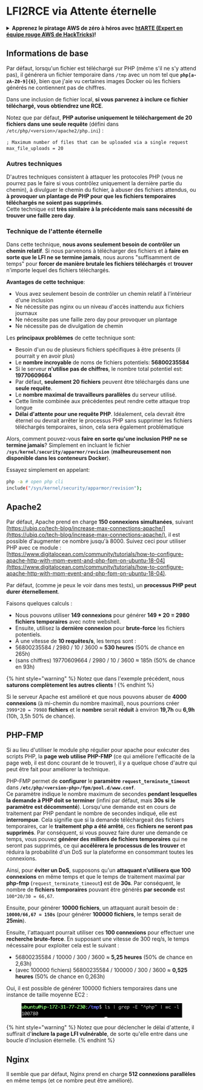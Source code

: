 # LFI2RCE via Attente éternelle

<details>

<summary><strong>Apprenez le piratage AWS de zéro à héros avec</strong> <a href="https://training.hacktricks.xyz/courses/arte"><strong>htARTE (Expert en équipe rouge AWS de HackTricks)</strong></a><strong>!</strong></summary>

Autres façons de soutenir HackTricks :

* Si vous souhaitez voir votre **entreprise annoncée dans HackTricks** ou **télécharger HackTricks en PDF**, consultez les [**PLANS D'ABONNEMENT**](https://github.com/sponsors/carlospolop) !
* Obtenez le [**swag officiel PEASS & HackTricks**](https://peass.creator-spring.com)
* Découvrez [**La famille PEASS**](https://opensea.io/collection/the-peass-family), notre collection exclusive de [**NFT**](https://opensea.io/collection/the-peass-family)
* **Rejoignez le** 💬 [**groupe Discord**](https://discord.gg/hRep4RUj7f) ou le [**groupe Telegram**](https://t.me/peass) ou **suivez-nous** sur **Twitter** 🐦 [**@carlospolopm**](https://twitter.com/hacktricks\_live)**.**
* **Partagez vos astuces de piratage en soumettant des PR aux** [**HackTricks**](https://github.com/carlospolop/hacktricks) et [**HackTricks Cloud**](https://github.com/carlospolop/hacktricks-cloud) dépôts GitHub.

</details>

## Informations de base

Par défaut, lorsqu'un fichier est téléchargé sur PHP (même s'il ne s'y attend pas), il générera un fichier temporaire dans `/tmp` avec un nom tel que **`php[a-zA-Z0-9]{6}`**, bien que j'aie vu certaines images Docker où les fichiers générés ne contiennent pas de chiffres.

Dans une inclusion de fichier local, **si vous parvenez à inclure ce fichier téléchargé, vous obtiendrez une RCE**.

Notez que par défaut, **PHP autorise uniquement le téléchargement de 20 fichiers dans une seule requête** (défini dans `/etc/php/<version>/apache2/php.ini`) :
```
; Maximum number of files that can be uploaded via a single request
max_file_uploads = 20
```
### Autres techniques

D'autres techniques consistent à attaquer les protocoles PHP (vous ne pourrez pas le faire si vous contrôlez uniquement la dernière partie du chemin), à divulguer le chemin du fichier, à abuser des fichiers attendus, ou **à provoquer un plantage de PHP pour que les fichiers temporaires téléchargés ne soient pas supprimés**.\
Cette technique est **très similaire à la précédente mais sans nécessité de trouver une faille zero day**.

### Technique de l'attente éternelle

Dans cette technique, **nous avons seulement besoin de contrôler un chemin relatif**. Si nous parvenons à télécharger des fichiers et à **faire en sorte que le LFI ne se termine jamais**, nous aurons "suffisamment de temps" pour **forcer de manière brutale les fichiers téléchargés** et **trouver** n'importe lequel des fichiers téléchargés.

**Avantages de cette technique**:

* Vous avez seulement besoin de contrôler un chemin relatif à l'intérieur d'une inclusion
* Ne nécessite pas nginx ou un niveau d'accès inattendu aux fichiers journaux
* Ne nécessite pas une faille zero day pour provoquer un plantage
* Ne nécessite pas de divulgation de chemin

Les **principaux problèmes** de cette technique sont:

* Besoin d'un ou de plusieurs fichiers spécifiques à être présents (il pourrait y en avoir plus)
* Le **nombre incroyable** de noms de fichiers potentiels: **56800235584**
* Si le serveur **n'utilise pas de chiffres**, le nombre total potentiel est: **19770609664**
* Par défaut, **seulement 20 fichiers** peuvent être téléchargés dans une **seule requête**.
* Le **nombre maximal de travailleurs parallèles** du serveur utilisé.
* Cette limite combinée aux précédentes peut rendre cette attaque trop longue
* **Délai d'attente pour une requête PHP**. Idéalement, cela devrait être éternel ou devrait arrêter le processus PHP sans supprimer les fichiers téléchargés temporaires, sinon, cela sera également problématique

Alors, comment pouvez-vous **faire en sorte qu'une inclusion PHP ne se termine jamais**? Simplement en incluant le fichier **`/sys/kernel/security/apparmor/revision`** (**malheureusement non disponible dans les conteneurs Docker**).

Essayez simplement en appelant:
```bash
php -a # open php cli
include("/sys/kernel/security/apparmor/revision");
```
## Apache2

Par défaut, Apache prend en charge **150 connexions simultanées**, suivant [https://ubiq.co/tech-blog/increase-max-connections-apache/](https://ubiq.co/tech-blog/increase-max-connections-apache/), il est possible d'augmenter ce nombre jusqu'à 8000. Suivez ceci pour utiliser PHP avec ce module : [https://www.digitalocean.com/community/tutorials/how-to-configure-apache-http-with-mpm-event-and-php-fpm-on-ubuntu-18-04](https://www.digitalocean.com/community/tutorials/how-to-configure-apache-http-with-mpm-event-and-php-fpm-on-ubuntu-18-04).

Par défaut, (comme je peux le voir dans mes tests), un **processus PHP peut durer éternellement**.

Faisons quelques calculs :

* Nous pouvons utiliser **149 connexions** pour générer **149 \* 20 = 2980 fichiers temporaires** avec notre webshell.
* Ensuite, utilisez la **dernière connexion** pour **brute-force** les fichiers potentiels.
* À une vitesse de **10 requêtes/s**, les temps sont :
* 56800235584 / 2980 / 10 / 3600 ≈ **530 heures** (50% de chance en 265h)
* (sans chiffres) 19770609664 / 2980 / 10 / 3600 ≈ 185h (50% de chance en 93h)

{% hint style="warning" %}
Notez que dans l'exemple précédent, nous **saturons complètement les autres clients** !
{% endhint %}

Si le serveur Apache est amélioré et que nous pouvons abuser de **4000 connexions** (à mi-chemin du nombre maximal), nous pourrions créer `3999*20 = 79980` **fichiers** et le **nombre** serait **réduit** à environ **19,7h** ou **6,9h** (10h, 3,5h 50% de chance).

## PHP-FMP

Si au lieu d'utiliser le module php régulier pour apache pour exécuter des scripts PHP, la **page web utilise PHP-FMP** (ce qui améliore l'efficacité de la page web, il est donc courant de le trouver), il y a quelque chose d'autre qui peut être fait pour améliorer la technique.

PHP-FMP permet de **configurer** le **paramètre** **`request_terminate_timeout`** dans **`/etc/php/<version-php>/fpm/pool.d/www.conf`**.\
Ce paramètre indique le nombre maximum de secondes **pendant lesquelles** **la demande à PHP doit se terminer** (infini par défaut, mais **30s si le paramètre est décommenté**). Lorsqu'une demande est en cours de traitement par PHP pendant le nombre de secondes indiqué, elle est **interrompue**. Cela signifie que si la demande téléchargeait des fichiers temporaires, car le **traitement php a été arrêté**, ces **fichiers ne seront pas supprimés**. Par conséquent, si vous pouvez faire durer une demande ce temps, vous pouvez **générer des milliers de fichiers temporaires** qui ne seront pas supprimés, ce qui **accélérera le processus de les trouver** et réduira la probabilité d'un DoS sur la plateforme en consommant toutes les connexions.

Ainsi, pour **éviter un DoS**, supposons qu'un **attaquant n'utilisera que 100 connexions** en même temps et que le temps de traitement maximal par **php-fmp** (`request_terminate_timeout`**)** est de **30s**. Par conséquent, le nombre de **fichiers temporaires** pouvant être générés **par seconde** est `100*20/30 = 66,67`.

Ensuite, pour générer **10000 fichiers**, un attaquant aurait besoin de : **`10000/66,67 = 150s`** (pour générer **100000 fichiers**, le temps serait de **25min**).

Ensuite, l'attaquant pourrait utiliser ces **100 connexions** pour effectuer une **recherche brute-force**. En supposant une vitesse de 300 req/s, le temps nécessaire pour exploiter cela est le suivant :

* 56800235584 / 10000 / 300 / 3600 ≈ **5,25 heures** (50% de chance en 2,63h)
* (avec 100000 fichiers) 56800235584 / 100000 / 300 / 3600 ≈ **0,525 heures** (50% de chance en 0,263h)

Oui, il est possible de générer 100000 fichiers temporaires dans une instance de taille moyenne EC2 :

<figure><img src="../../.gitbook/assets/image (237).png" alt=""><figcaption></figcaption></figure>

{% hint style="warning" %}
Notez que pour déclencher le délai d'attente, il suffirait d'**inclure la page LFI vulnérable**, de sorte qu'elle entre dans une boucle d'inclusion éternelle.
{% endhint %}

## Nginx

Il semble que par défaut, Nginx prend en charge **512 connexions parallèles** en même temps (et ce nombre peut être amélioré).
